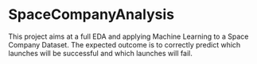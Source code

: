# SpaceCompanyAnalysis
This project aims at a full EDA and applying Machine Learning to a Space Company Dataset. The expected outcome is to correctly predict which launches will be successful and which launches will fail.
